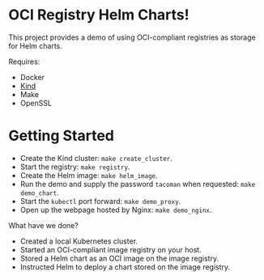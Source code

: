 # OCI Registry Helm Charts!

This project provides a demo of using OCI-compliant registries as storage for Helm charts.

Requires:

- Docker
- [Kind](https://kind.sigs.k8s.io/)
- Make
- OpenSSL

# Getting Started

- Create the Kind cluster: `make create_cluster`.
- Start the registry: `make registry`.
- Create the Helm image: `make helm_image`.
- Run the demo and supply the password `tacoman` when requested: `make demo_chart`.
- Start the `kubectl` port forward: `make demo_proxy`.
- Open up the webpage hosted by Nginx: `make demo_nginx`.

What have we done?

- Created a local Kubernetes cluster.
- Started an OCI-compliant image registry on your host.
- Stored a Helm chart as an OCI image on the image registry.
- Instructed Helm to deploy a chart stored on the image registry.
